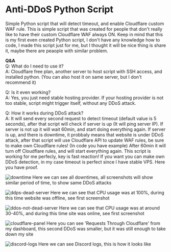 # Anti-DDoS Python Script
Simple Python script that will detect timeout, and enable Cloudflare custom WAF rule. This is simple script that was created for people that don't really like to have their custom Cloudflare WAF always ON.
Keep in mind that this is my first even created Python script, I don't have any knowledge how to code, I made this script just for me, but I thought it will be nice thing is share it, maybe there are peaople with similar problem.

**Q&A**<br />
Q: What do I need to use it?<br />
A: Cloudflare free plan, another server to host script with SSH access, and installed python. (You can also host it on same server, but I don't recommend it)<br />

Q: Is it even working?<br />
A: Yes, you just need stable hosting provider. If your hosting provider is not too stable, script might trigger itself, without any DDoS attack.<br />

Q: How it works during DDoS attack?<br />
A: It will send every second request to detect timeout (default value is 5 seconds), after that script will check if server is up (It will ping server IP). If server is not up it will wait 60min, and start doing everything again.
If server is up, and there is downtime, it probbaly means that website is under DDoS attack, after that script will use Cloudflare API to update WAF rules, be sure to make own Cloudflare rules! (In code you have example)
After 60min it will turn off Cloudflare rules, and will start everything again. This script is working for me perfecly, key is fast reaction! If you want you can make own DDoS detection, in my case timeout is perfect since I have stable VPS.
Here you have proof.

![downtime](https://github.com/plisskien/anti_ddos_script/assets/29129602/bc99f130-a490-4e95-b22c-e40a560950df)
Here we can see all downtimes, all screenshots will show similar period of time, to show same DDoS attacks

![ddps-dead-server](https://github.com/plisskien/anti_ddos_script/assets/29129602/7e3b5af8-63d9-40aa-9714-bff44224e5be)
Here we can see that CPU usage was at 100%, during this time website was offline, see first screenshot

![ddos-not-dead-server](https://github.com/plisskien/anti_ddos_script/assets/29129602/298e7365-918d-41f4-9ce4-c4446b042760)
Here we can see that CPU usage was at around 30-40%, and during this time site was online, see first screenshot 

![cloudflare-panel](https://github.com/plisskien/anti_ddos_script/assets/29129602/4a410fdd-c9c5-4c0d-8d2a-7ee3c8ff3172)
Here you can see 'Requests Through Cloudflare' from my dashboard, this second DDoS was smaller, but it was still enough to take down my site

![discord-logs](https://github.com/plisskien/anti_ddos_script/assets/29129602/b71d13ee-a9ab-4504-96b7-f6716d5369a9)
Here we can see Discord logs, this is how it looks like



